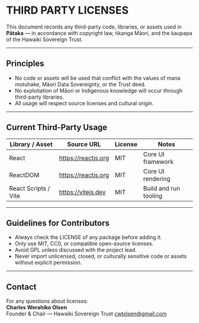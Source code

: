 # THIRD PARTY LICENSES

This document records any third-party code, libraries, or assets used in **Pātaka** — in accordance with copyright law, tikanga Māori, and the kaupapa of the Hawaiki Sovereign Trust.

---

## Principles

- No code or assets will be used that conflict with the values of mana motuhake, Māori Data Sovereignty, or the Trust deed.
- No exploitation of Māori or Indigenous knowledge will occur through third-party libraries.
- All usage will respect source licenses and cultural origin.

---

## Current Third-Party Usage

| Library / Asset | Source URL | License | Notes |
|-----------------|------------|---------|-------|
| React | https://reactjs.org | MIT | Core UI framework |
| ReactDOM | https://reactjs.org | MIT | Core UI rendering |
| React Scripts / Vite | https://vitejs.dev | MIT | Build and run tooling |

---

## Guidelines for Contributors

- Always check the LICENSE of any package before adding it.
- Only use MIT, CC0, or compatible open-source licenses.
- Avoid GPL unless discussed with the project lead.
- Never import unlicensed, closed, or culturally sensitive code or assets without explicit permission.

---

## Contact

For any questions about licenses:  
**Charles Werahiko Olsen**  
Founder & Chair — Hawaiki Sovereign Trust
cwtolsen@gmail.com